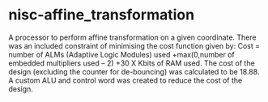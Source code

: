 # nisc-affine_transformation
A processor to perform affine transformation on a given coordinate. There was an included constraint of minimising the cost function given by:  Cost = number of ALMs (Adaptive Logic Modules) used +max(0,number of embedded multipliers used – 2) +30 X Kbits of RAM used.  The cost of the design (excluding the counter for de-bouncing) was calculated to be 18.88. A custom ALU and control word was created to reduce the cost of the design.
